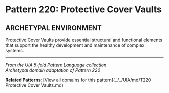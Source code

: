# Pattern 220: Protective Cover Vaults

## ARCHETYPAL ENVIRONMENT

Protective Cover Vaults provide essential structural and functional elements that support the healthy development and maintenance of complex systems.

---

*From the UIA 5-fold Pattern Language collection*  
*Archetypal domain adaptation of Pattern 220*

**Related Patterns**: [View all domains for this pattern](../../UIA/md/T220 Protective Cover Vaults.md)